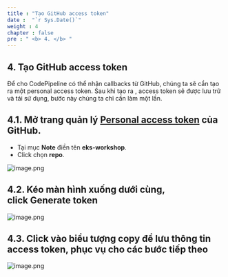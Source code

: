 ```yaml
---
title : "Tạo GitHub access token"
date :  "`r Sys.Date()`" 
weight : 4 
chapter : false
pre : " <b> 4. </b> "
---
```

## **4. Tạo GitHub access token**

Để cho CodePipeline có thể nhận callbacks từ GitHub, chúng ta sẽ cần tạo ra một personal access token. Sau khi tạo ra , access token sẽ được lưu trữ và tái sử dụng, bước này chúng ta chỉ cần làm một lần.

## **4.1. Mở trang quản lý [Personal access token](https://github.com/settings/tokens/new) của GitHub.**

- Tại mục **Note** điền tên **eks-workshop**.
- Click chọn **repo**.

![image.png](/images/4.Git/4-1.png)

## **4.2. Kéo màn hình xuống dưới cùng, click** Generate token

![image.png](/images/4.Git/4-2.png)

## **4.3. Click vào biểu tượng copy để lưu thông tin access token, phục vụ cho các bước tiếp theo**

![image.png](/images/4.Git/4-3.png)


